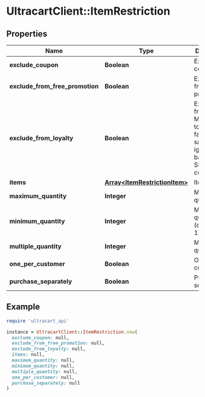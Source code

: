# UltracartClient::ItemRestriction

## Properties

| Name | Type | Description | Notes |
| ---- | ---- | ----------- | ----- |
| **exclude_coupon** | **Boolean** | Exclude coupons | [optional] |
| **exclude_from_free_promotion** | **Boolean** | Exclude from free promotion | [optional] |
| **exclude_from_loyalty** | **Boolean** | Exclude from loyalty.  Must be set to true or false to save.  Null is ignored for backwards SDK compatibility | [optional] |
| **items** | [**Array&lt;ItemRestrictionItem&gt;**](ItemRestrictionItem.md) | Items | [optional] |
| **maximum_quantity** | **Integer** | Maximum quantity | [optional] |
| **minimum_quantity** | **Integer** | Minimum quantity (defaults to 1) | [optional] |
| **multiple_quantity** | **Integer** | Multiple of quantity | [optional] |
| **one_per_customer** | **Boolean** | One per customer | [optional] |
| **purchase_separately** | **Boolean** | Purchase separately | [optional] |

## Example

```ruby
require 'ultracart_api'

instance = UltracartClient::ItemRestriction.new(
  exclude_coupon: null,
  exclude_from_free_promotion: null,
  exclude_from_loyalty: null,
  items: null,
  maximum_quantity: null,
  minimum_quantity: null,
  multiple_quantity: null,
  one_per_customer: null,
  purchase_separately: null
)
```

